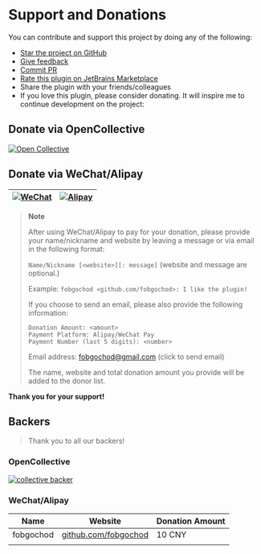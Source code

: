 # Support and Donations

You can contribute and support this project by doing any of the following:

* [Star the project on GitHub][gh:homepage]
* [Give feedback][gh:issues]
* [Commit PR][gh:pulls]
* [Rate this plugin on JetBrains Marketplace][jb:homepage]
* Share the plugin with your friends/colleagues
* If you love this plugin, please consider donating. It will inspire me to continue development on the project:

## Donate via OpenCollective

[![Open Collective][collective:logo]][collective:donate]

## Donate via WeChat/Alipay

| [![WeChat][wechat:logo]][wechat:donate] | [![Alipay][alipay:logo]][alipay:donate] |
|:---------------------------------------:|:---------------------------------------:|

> **Note**
>
> After using WeChat/Alipay to pay for your donation, please provide your name/nickname and website by leaving
> a message or via email in the following format:
>
> `Name/Nickname [<website>][: message]` (website and message are optional.)
>
> Example: `fobgochod <github.com/fobgochod>: I like the plugin!`
>
> If you choose to send an email, please also provide the following information:
> ```text
  > Donation Amount: <amount>
  > Payment Platform: Alipay/WeChat Pay
  > Payment Number (last 5 digits): <number>
  > ```
> Email address: [fobgochod@gmail.com][mailto] (click to send email)
>
> The name, website and total donation amount you provide will be added to the donor list.

**Thank you for your support!**

## Backers

> Thank you to all our backers!

### OpenCollective

[![collective backer][collective:backer]][collective:donate]

### WeChat/Alipay

| **Name**  | **Website**                                          | **Donation Amount** |
|-----------|------------------------------------------------------|---------------------|
| fobgochod | [github.com/fobgochod](https://github.com/fobgochod) | 10 CNY              |
|           |                                                      |                     |

[//]: # (@formatter:off)

[gh:homepage]: https://github.com/fobgochod/git-commit-message-format
[gh:issues]: https://github.com/fobgochod/git-commit-message-format/issues
[gh:pulls]: https://github.com/fobgochod/git-commit-message-format/pulls

[jb:homepage]: https://plugins.jetbrains.com/plugin/20935

[collective:logo]: https://github.com/cncf/landscape/blob/master/hosted_logos/donate-opencollective.svg
[collective:donate]: https://opencollective.com/git-commit-message-format/donate
[collective:backer]: https://opencollective.com/git-commit-message-format/individuals.svg?width=800

[wechat:logo]: https://github.com/cncf/landscape/blob/master/hosted_logos/donate-wechat.jpg
[wechat:donate]: https://pay.weixin.qq.com/index.php/public/wechatpay_en

[alipay:logo]: https://github.com/cncf/landscape/blob/master/hosted_logos/donate-alipay.jpg
[alipay:donate]: https://global.alipay.com

[mailto]: mailto:fobgochod@gmail.com?subject=Donate&body=Name%2FNickname%3Cwebsite%3E%3A%20%3Cmessage%3E%0D%0DDonation%20Amount%3A%20%3Camount%3E%0DPayment%20Platform%3A%20Alipay%2FWeChat%20Reward%0DPayment%20Number%20%28last%205%20digits%29%3A%20%3Cnumber%3E%0D%0D
